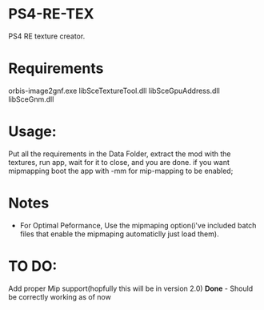 # PS4-RE-TEX
PS4 RE texture creator.
# Requirements

orbis-image2gnf.exe
libSceTextureTool.dll
libSceGpuAddress.dll
libSceGnm.dll

# Usage:
Put all the requirements in the Data Folder, extract the mod with the textures, run app, wait for it to close, and you are done. if you want mipmapping boot the app with -mm for mip-mapping to be enabled;

# Notes
* For Optimal Peformance, Use the mipmaping option(i've included batch files that enable the mipmaping automaticlly just load them).

# TO DO:
Add proper Mip support(hopfully this will be in version 2.0) **Done** - Should be correctly working as of now
